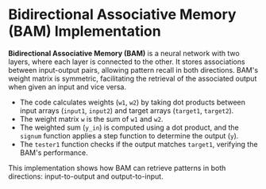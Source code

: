 # Bidirectional Associative Memory (BAM) Implementation

**Bidirectional Associative Memory (BAM)** is a neural network with two layers, where each layer is connected to the other. It stores associations between input-output pairs, allowing pattern recall in both directions.
BAM's weight matrix is symmetric, facilitating the retrieval of the associated output when given an input and vice versa.

- The code calculates weights (`w1`, `w2`) by taking dot products between input arrays (`input1`, `input2`) and target arrays (`target1`, `target2`).
- The weight matrix `w` is the sum of `w1` and `w2`.
- The weighted sum (`y_in`) is computed using a dot product, and the `signum` function applies a step function to determine the output (`y`).
- The `tester1` function checks if the output matches `target1`, verifying the BAM's performance.

This implementation shows how BAM can retrieve patterns in both directions: input-to-output and output-to-input.

